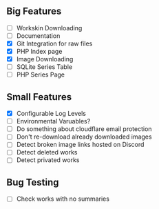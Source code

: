 ## Big Features
- [ ] Workskin Downloading
- [ ] Documentation
- [X] Git Integration for raw files
- [X] PHP Index page
- [X] Image Downloading
- [ ] SQLite Series Table
- [ ] PHP Series Page

## Small Features
- [X] Configurable Log Levels
- [ ] Environmental Varuables?
- [ ] Do something about cloudflare email protection
- [ ] Don't re-download already downloaded images
- [ ] Detect broken image links hosted on Discord
- [ ] Detect deleted works
- [ ] Detect privated works

## Bug Testing
- [ ] Check works with no summaries
